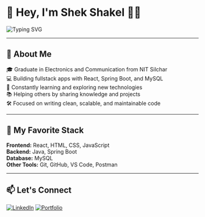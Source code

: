 # 👋 Hey, I'm Shek Shakel 👨‍💻

![Typing SVG](https://readme-typing-svg.demolab.com?font=Fira+Code&size=22&pause=1000&center=true&vCenter=true&width=600&lines=Fullstack+Developer;Java,+Spring+Boot,+React,+MySQL,+C%2B%2B;Passionate+about+building+modern+web+apps;Always+learning+and+sharing+what+I+learn)


---

## 🚀 About Me

🎓 Graduate in Electronics and Communication from NIT Silchar  
💻 Building fullstack apps with React, Spring Boot, and MySQL  
🧠 Constantly learning and exploring new technologies  
📚 Helping others by sharing knowledge and projects  
🛠️ Focused on writing clean, scalable, and maintainable code  

---

## 🧠 My Favorite Stack

**Frontend:** React, HTML, CSS, JavaScript  
**Backend:** Java, Spring Boot  
**Database:** MySQL  
**Other Tools:** Git, GitHub, VS Code, Postman  

---

## 📫 Let's Connect

[![LinkedIn](https://img.shields.io/badge/LinkedIn-Shek%20Shakel-blue?logo=linkedin&style=flat-square)](https://www.linkedin.com/in/shek-shakel-316092222/)
[![Portfolio](https://img.shields.io/badge/Portfolio-Visit-green)](https://your-portfolio-link.com)
